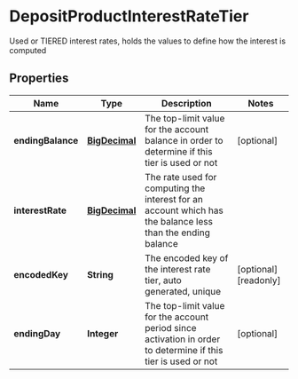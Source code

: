 

# DepositProductInterestRateTier

Used or TIERED interest rates, holds the values to define how the interest is computed
## Properties

Name | Type | Description | Notes
------------ | ------------- | ------------- | -------------
**endingBalance** | [**BigDecimal**](BigDecimal.md) | The top-limit value for the account balance in order to determine if this tier is used or not |  [optional]
**interestRate** | [**BigDecimal**](BigDecimal.md) | The rate used for computing the interest for an account which has the balance less than the ending balance | 
**encodedKey** | **String** | The encoded key of the interest rate tier, auto generated, unique |  [optional] [readonly]
**endingDay** | **Integer** | The top-limit value for the account period since activation in order to determine if this tier is used or not |  [optional]



